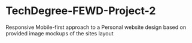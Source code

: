 # TechDegree-FEWD-Project-2
 Responsive Mobile-first approach to a Personal website design based on provided image mockups of the sites layout 

